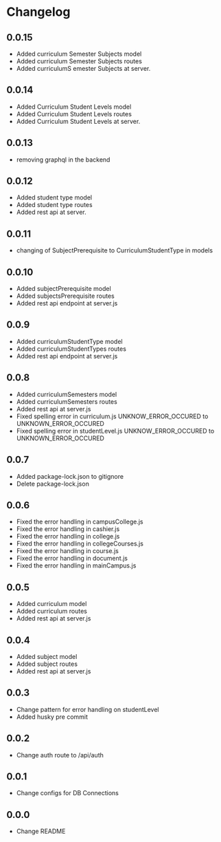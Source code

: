 # Changelog

## 0.0.15

- Added curriculum Semester Subjects model
- Added curriculum Semester Subjects routes
- Added curriculumS emester Subjects at server.

## 0.0.14

- Added Curriculum Student Levels model
- Added Curriculum Student Levels routes
- Added Curriculum Student Levels at server.

## 0.0.13
- removing graphql in the backend

## 0.0.12

- Added student type model
- Added student type routes
- Added rest api at server.

## 0.0.11

- changing of SubjectPrerequisite to CurriculumStudentType in models

## 0.0.10

- Added subjectPrerequisite model
- Added subjectsPrerequisite routes
- Added rest api endpoint at server.js

## 0.0.9

- Added curriculumStudentType model
- Added curriculumStudentTypes routes
- Added rest api endpoint at server.js

## 0.0.8

- Added curriculumSemesters model
- Added curriculumSemesters routes
- Added rest api at server.js
- Fixed spelling error in curriculum.js UNKNOW_ERROR_OCCURED to UNKNOWN_ERROR_OCCURED
- Fixed spelling error in studentLevel.js UNKNOW_ERROR_OCCURED to UNKNOWN_ERROR_OCCURED

## 0.0.7

- Added package-lock.json to gitignore
- Delete package-lock.json

## 0.0.6

- Fixed the error handling in campusCollege.js
- Fixed the error handling in cashier.js
- Fixed the error handling in college.js
- Fixed the error handling in collegeCourses.js
- Fixed the error handling in course.js
- Fixed the error handling in document.js
- Fixed the error handling in mainCampus.js

## 0.0.5

- Added curriculum model
- Added curriculum routes
- Added rest api at server.js

## 0.0.4

- Added subject model
- Added subject routes
- Added rest api at server.js

## 0.0.3

- Change pattern for error handling on studentLevel
- Added husky pre commit

## 0.0.2

- Change auth route to /api/auth

## 0.0.1

- Change configs for DB Connections

## 0.0.0

- Change README
